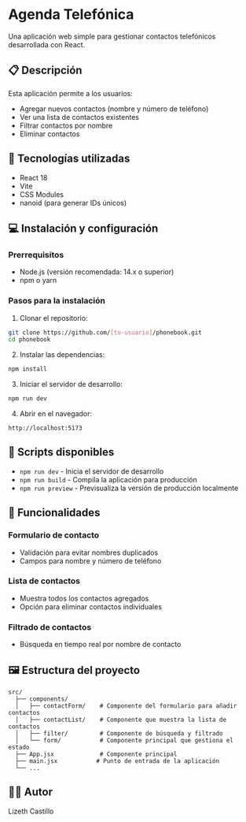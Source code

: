 # Agenda Telefónica

Una aplicación web simple para gestionar contactos telefónicos desarrollada con React.

## 📋 Descripción

Esta aplicación permite a los usuarios:
- Agregar nuevos contactos (nombre y número de teléfono)
- Ver una lista de contactos existentes
- Filtrar contactos por nombre
- Eliminar contactos

## 🚀 Tecnologías utilizadas

- React 18
- Vite
- CSS Modules
- nanoid (para generar IDs únicos)

## 💻 Instalación y configuración

### Prerrequisitos
- Node.js (versión recomendada: 14.x o superior)
- npm o yarn

### Pasos para la instalación

1. Clonar el repositorio:
```bash
git clone https://github.com/[tu-usuario]/phonebook.git
cd phonebook
```

2. Instalar las dependencias:
```bash
npm install
```

3. Iniciar el servidor de desarrollo:
```bash
npm run dev
```

4. Abrir en el navegador:
```
http://localhost:5173
```

## 🔧 Scripts disponibles

- `npm run dev` - Inicia el servidor de desarrollo
- `npm run build` - Compila la aplicación para producción
- `npm run preview` - Previsualiza la versión de producción localmente

## 📱 Funcionalidades

### Formulario de contacto
- Validación para evitar nombres duplicados
- Campos para nombre y número de teléfono

### Lista de contactos
- Muestra todos los contactos agregados
- Opción para eliminar contactos individuales

### Filtrado de contactos
- Búsqueda en tiempo real por nombre de contacto

## 🖼️ Estructura del proyecto

```
src/
  ├── components/
  │   ├── contactForm/    # Componente del formulario para añadir contactos
  │   ├── contactList/    # Componente que muestra la lista de contactos
  │   ├── filter/         # Componente de búsqueda y filtrado
  │   └── form/           # Componente principal que gestiona el estado
  ├── App.jsx             # Componente principal
  ├── main.jsx           # Punto de entrada de la aplicación
  └── ...
```

## 👨‍💻 Autor

Lizeth Castillo
